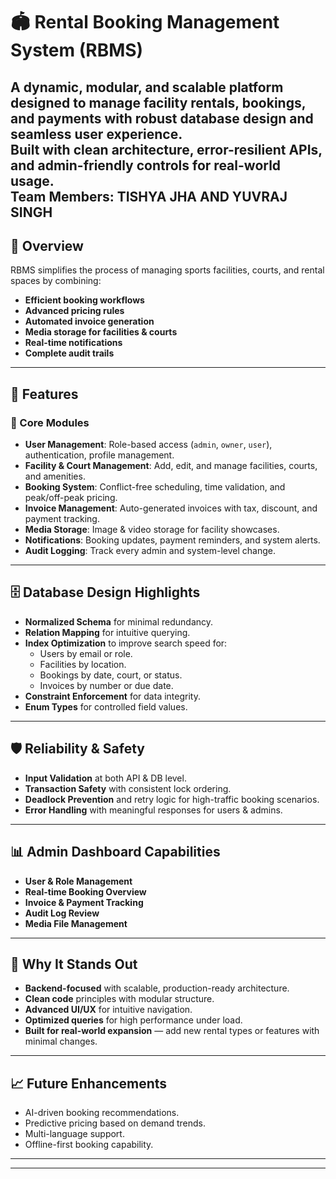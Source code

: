 # 🏟 Rental Booking Management System (RBMS)

A **dynamic, modular, and scalable** platform designed to manage facility rentals, bookings, and payments with **robust database design** and **seamless user experience**.  
Built with **clean architecture**, **error-resilient APIs**, and **admin-friendly controls** for real-world usage.  
Team Members: TISHYA JHA AND YUVRAJ SINGH  
---

## 📌 Overview
RBMS simplifies the process of managing sports facilities, courts, and rental spaces by combining:
- **Efficient booking workflows**
- **Advanced pricing rules**
- **Automated invoice generation**
- **Media storage for facilities & courts**
- **Real-time notifications**
- **Complete audit trails**

---

## 🎯 Features
### 🔑 Core Modules
- **User Management**: Role-based access (`admin`, `owner`, `user`), authentication, profile management.
- **Facility & Court Management**: Add, edit, and manage facilities, courts, and amenities.
- **Booking System**: Conflict-free scheduling, time validation, and peak/off-peak pricing.
- **Invoice Management**: Auto-generated invoices with tax, discount, and payment tracking.
- **Media Storage**: Image & video storage for facility showcases.
- **Notifications**: Booking updates, payment reminders, and system alerts.
- **Audit Logging**: Track every admin and system-level change.

---

## 🗄 Database Design Highlights
- **Normalized Schema** for minimal redundancy.
- **Relation Mapping** for intuitive querying.
- **Index Optimization** to improve search speed for:
  - Users by email or role.
  - Facilities by location.
  - Bookings by date, court, or status.
  - Invoices by number or due date.
- **Constraint Enforcement** for data integrity.
- **Enum Types** for controlled field values.

---

## 🛡 Reliability & Safety
- **Input Validation** at both API & DB level.
- **Transaction Safety** with consistent lock ordering.
- **Deadlock Prevention** and retry logic for high-traffic booking scenarios.
- **Error Handling** with meaningful responses for users & admins.

---

## 📊 Admin Dashboard Capabilities
- **User & Role Management**
- **Real-time Booking Overview**
- **Invoice & Payment Tracking**
- **Audit Log Review**
- **Media File Management**

---

## 🌟 Why It Stands Out
- **Backend-focused** with scalable, production-ready architecture.
- **Clean code** principles with modular structure.
- **Advanced UI/UX** for intuitive navigation.
- **Optimized queries** for high performance under load.
- **Built for real-world expansion** — add new rental types or features with minimal changes.

---

## 📈 Future Enhancements
- AI-driven booking recommendations.
- Predictive pricing based on demand trends.
- Multi-language support.
- Offline-first booking capability.

---



---
